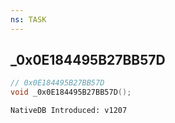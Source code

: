 ```yaml
---
ns: TASK
---
```

## _0x0E184495B27BB57D

```c
// 0x0E184495B27BB57D
void _0x0E184495B27BB57D();
```

```
NativeDB Introduced: v1207
```

